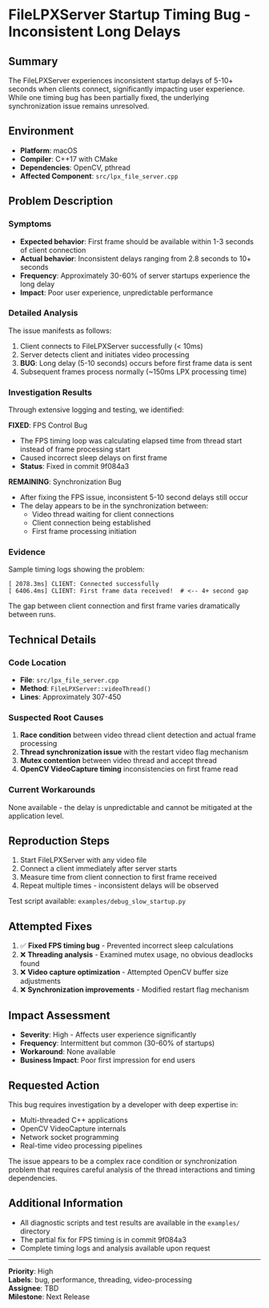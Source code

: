 # FileLPXServer Startup Timing Bug - Inconsistent Long Delays

## Summary
The FileLPXServer experiences inconsistent startup delays of 5-10+ seconds when clients connect, significantly impacting user experience. While one timing bug has been partially fixed, the underlying synchronization issue remains unresolved.

## Environment
- **Platform**: macOS
- **Compiler**: C++17 with CMake
- **Dependencies**: OpenCV, pthread
- **Affected Component**: `src/lpx_file_server.cpp`

## Problem Description

### Symptoms
- **Expected behavior**: First frame should be available within 1-3 seconds of client connection
- **Actual behavior**: Inconsistent delays ranging from 2.8 seconds to 10+ seconds
- **Frequency**: Approximately 30-60% of server startups experience the long delay
- **Impact**: Poor user experience, unpredictable performance

### Detailed Analysis

The issue manifests as follows:
1. Client connects to FileLPXServer successfully (< 10ms)
2. Server detects client and initiates video processing 
3. **BUG**: Long delay (5-10 seconds) occurs before first frame data is sent
4. Subsequent frames process normally (~150ms LPX processing time)

### Investigation Results

Through extensive logging and testing, we identified:

**FIXED**: FPS Control Bug
- The FPS timing loop was calculating elapsed time from thread start instead of frame processing start
- Caused incorrect sleep delays on first frame
- **Status**: Fixed in commit 9f084a3

**REMAINING**: Synchronization Bug
- After fixing the FPS issue, inconsistent 5-10 second delays still occur
- The delay appears to be in the synchronization between:
  - Video thread waiting for client connections
  - Client connection being established
  - First frame processing initiation

### Evidence

Sample timing logs showing the problem:
```
[ 2078.3ms] CLIENT: Connected successfully
[ 6406.4ms] CLIENT: First frame data received!  # <-- 4+ second gap
```

The gap between client connection and first frame varies dramatically between runs.

## Technical Details

### Code Location
- **File**: `src/lpx_file_server.cpp`
- **Method**: `FileLPXServer::videoThread()`
- **Lines**: Approximately 307-450

### Suspected Root Causes
1. **Race condition** between video thread client detection and actual frame processing
2. **Thread synchronization issue** with the restart video flag mechanism
3. **Mutex contention** between video thread and accept thread
4. **OpenCV VideoCapture timing** inconsistencies on first frame read

### Current Workarounds
None available - the delay is unpredictable and cannot be mitigated at the application level.

## Reproduction Steps

1. Start FileLPXServer with any video file
2. Connect a client immediately after server starts
3. Measure time from client connection to first frame received
4. Repeat multiple times - inconsistent delays will be observed

Test script available: `examples/debug_slow_startup.py`

## Attempted Fixes

1. ✅ **Fixed FPS timing bug** - Prevented incorrect sleep calculations
2. ❌ **Threading analysis** - Examined mutex usage, no obvious deadlocks found
3. ❌ **Video capture optimization** - Attempted OpenCV buffer size adjustments
4. ❌ **Synchronization improvements** - Modified restart flag mechanism

## Impact Assessment

- **Severity**: High - Affects user experience significantly
- **Frequency**: Intermittent but common (30-60% of startups)
- **Workaround**: None available
- **Business Impact**: Poor first impression for end users

## Requested Action

This bug requires investigation by a developer with deep expertise in:
- Multi-threaded C++ applications
- OpenCV VideoCapture internals
- Network socket programming
- Real-time video processing pipelines

The issue appears to be a complex race condition or synchronization problem that requires careful analysis of the thread interactions and timing dependencies.

## Additional Information

- All diagnostic scripts and test results are available in the `examples/` directory
- The partial fix for FPS timing is in commit 9f084a3
- Complete timing logs and analysis available upon request

---
**Priority**: High  
**Labels**: bug, performance, threading, video-processing  
**Assignee**: TBD  
**Milestone**: Next Release
